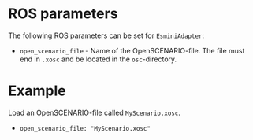 # ROS parameters
The following ROS parameters can be set for `EsminiAdapter`:
- `open_scenario_file` - Name of the OpenSCENARIO-file. The file must end in `.xosc` and be located in the `osc`-directory.


# Example
Load an OpenSCENARIO-file called `MyScenario.xosc`.
- `open_scenario_file: "MyScenario.xosc"`


